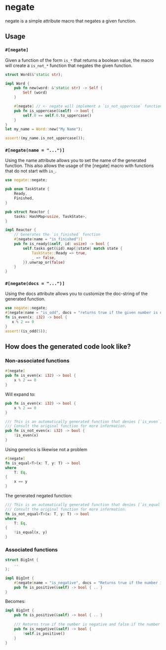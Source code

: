 # negate

negate is a simple attribute macro that negates a given function.


## Usage

### `#[negate]`

Given a function of the form `is_*` that returns a boolean value, the macro will create a `is_not_*` function that negates the given function.


```rust
struct Word(&'static str);

impl Word {
    pub fn new(word: &'static str) -> Self {
        Self (word)
    }

    #[negate] // <- negate will implement a `is_not_uppercase` function!
    pub fn is_uppercase(&self) -> bool {
        self.0 == self.0.to_uppercase()
    }
}
let my_name = Word::new("My Name");

assert!(my_name.is_not_uppercase());
```
    

### `#[negate(name = "...")]`

Using the name attribute allows you to set the name of the generated function. This also allows the usage of the [negate] macro with functions that do not start with `is_`.

```rust
use negate::negate;

pub enum TaskState {
    Ready,
    Finished,
}

pub struct Reactor {
    tasks: HashMap<usize, TaskState>,
}

impl Reactor {
    // Generates the `is_finished` function
    #[negate(name = "is_finished")]
    pub fn is_ready(&self, id: usize) -> bool {
        self.tasks.get(&id).map(|state| match state {
            TaskState::Ready => true,
            _ => false,
        }).unwrap_or(false)
    }
}
```

### `#[negate(docs = "...")]`

Using the docs attribute allows you to customize the doc-string of the generated function.

```rust
use negate::negate;
#[negate(name = "is_odd", docs = "returns true if the given number is odd")]
fn is_even(x: i32) -> bool {
   x % 2 == 0
}
assert!(is_odd(5));
```


## How does the generated code look like?

### Non-associated functions

```rust
#[negate]
pub fn is_even(x: i32) -> bool {
    x % 2 == 0
}
```

Will expand to:

```rust
pub fn is_even(x: i32) -> bool {
    x % 2 == 0
}

/// This is an automatically generated function that denies [`is_even`].
/// Consult the original function for more information.
pub fn is_not_even(x: i32) -> bool {
    !is_even(x)
}
```

Using generics is likewise not a problem

```rust
#[negate]
fn is_equal<T>(x: T, y: T) -> bool
where
    T: Eq,
{
    x == y
}
```

The generated negated function:

```rust
/// This is an automatically generated function that denies [`is_equal`].
/// Consult the original function for more information.
fn is_not_equal<T>(x: T, y: T) -> bool
where
    T: Eq,
{
    !is_equal(x, y)
}
```

### Associated functions

```rust
struct BigInt {
    ..
};

impl BigInt {
    #[negate(name = "is_negative", docs = "Returns true if the number is negative and false if the number is zero or positive.")]
    pub fn is_positive(&self) -> bool { .. }
}
```

Becomes:

```rust
impl BigInt {
    pub fn is_positive(&self) -> bool { .. }
    
    /// Returns true if the number is negative and false if the number is zero or positive.
    pub fn is_negative(&self) -> bool {
        !self.is_positive()
    }
}
```